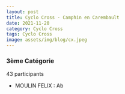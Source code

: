 ```yaml
---
layout: post
title: Cyclo Cross - Camphin en Carembault
date: 2021-11-20
category: Cyclo Cross
tags: Cyclo Cross
image: assets/img/blog/cx.jpeg
---
```


### 3ème Catégorie
43 participants
- MOULIN FELIX : Ab
